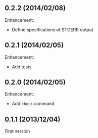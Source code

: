 ## 0.2.2 (2014/02/08)

Enhancement:

* Define specifications of STDERR output

## 0.2.1 (2014/02/05)

Enhancement:

* Add tests

## 0.2.0 (2014/02/05)

Enhancement:

* Add `check` command

## 0.1.1 (2013/12/04)

First version

